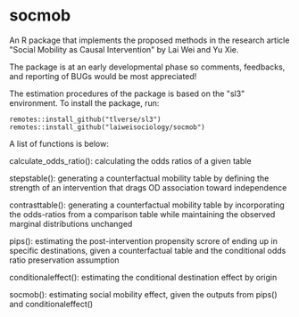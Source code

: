 # socmob
An R package that implements the proposed methods in the research article "Social Mobility as Causal Intervention" by Lai Wei and Yu Xie.

The package is at an early developmental phase so comments, feedbacks, and reporting of BUGs would be most appreciated!

The estimation procedures of the package is based on the "sl3" environment. To install the package, run:

```
remotes::install_github("tlverse/sl3")
remotes::install_github("laiweisociology/socmob")
```

A list of functions is below:

calculate_odds_ratio(): calculating the odds ratios of a given table

stepstable(): generating a counterfactual mobility table by defining the strength of an intervention that drags OD association toward independence

contrasttable(): generating a counterfactual mobility table by incorporating the odds-ratios from a comparison table while maintaining the observed marginal distributions unchanged

pips(): estimating the post-intervention propensity scrore of ending up in specific destinations, given a counterfactual table and the conditional odds ratio preservation assumption

conditionaleffect(): estimating the conditional destination effect by origin

socmob(): estimating social mobility effect, given the outputs from pips() and conditionaleffect()
